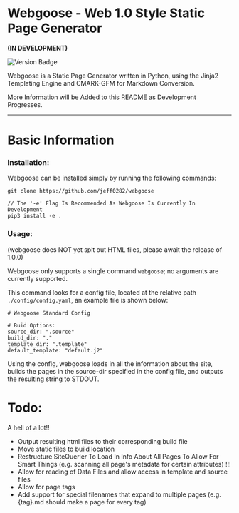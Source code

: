 # Webgoose - Web 1.0 Style Static Page Generator

**(IN DEVELOPMENT)** 

![Version Badge](https://raster.shields.io/badge/Version-0.3.4-green)

Webgoose is a Static Page Generator written in Python, using the Jinja2 Templating Engine and CMARK-GFM for Markdown Conversion.

More Information will be Added to this README as Development Progresses.

---

# Basic Information

### Installation:

Webgoose can be installed simply by running the following commands:
```
git clone https://github.com/jeff0282/webgoose

// The '-e' Flag Is Recommended As Webgoose Is Currently In Development
pip3 install -e .

```

### Usage:

(webgoose does NOT yet spit out HTML files, please await the release of 1.0.0)

Webgoose only supports a single command ``webgoose``; no arguments are currently supported.

This command looks for a config file, located at the relative path ``./config/config.yaml``, an example file is shown below:

```
# Webgoose Standard Config

# Buid Options:
source_dir: ".source"
build_dir: "."
template_dir: ".template"
default_template: "default.j2"
```

Using the config, webgoose loads in all the information about the site, builds the pages in the source-dir specified in the config file, and outputs the resulting string to STDOUT. 



# Todo:

A hell of a lot!!

- Output resulting html files to their corresponding build file
- Move static files to build location
- Restructure SiteQuerier To Load In Info About All Pages To Allow For Smart Things (e.g. scanning all page's metadata for certain attributes) !!!
- Allow for reading of Data Files and allow access in template and source files
- Allow for page tags
- Add support for special filenames that expand to multiple pages (e.g. {tag}.md should make a page for every tag)
